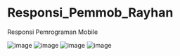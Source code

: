 # Responsi_Pemmob_Rayhan
Responsi Pemrograman Mobile 

![image](https://github.com/user-attachments/assets/1ed8c91a-6ee7-419b-b4f4-40f81281a714)
![image](https://github.com/user-attachments/assets/b9df3055-8080-4f54-94b0-3113f8db9c36)
![image](https://github.com/user-attachments/assets/fff79f5f-5b60-4110-bbe4-342af260face)
![image](https://github.com/user-attachments/assets/050f6b7a-d6f8-4789-bebf-ebb7ccab8ef9)
